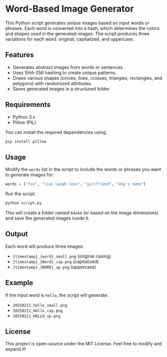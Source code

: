 # Word-Based Image Generator

This Python script generates unique images based on input words or phrases. Each word is converted into a hash, which determines the colors and shapes used in the generated images. The script produces three variations for each word: original, capitalized, and uppercase.

## Features
- Generates abstract images from words or sentences.
- Uses SHA-256 hashing to create unique patterns.
- Draws various shapes (circles, lines, crosses, triangles, rectangles, and polygons) with randomized attributes.
- Saves generated images in a structured folder.

## Requirements
- Python 3.x
- Pillow (PIL)

You can install the required dependencies using:
```sh
pip install pillow
```

## Usage
Modify the `words` list in the script to include the words or phrases you want to generate images for:
```python
words = ["foo", "live laugh love", "girlfriend", "dog's name"]
```
Run the script:
```sh
python script.py
```
This will create a folder named `64x64` (or based on the image dimensions) and save the generated images inside it.

## Output
Each word will produce three images:
- `{timestamp}_{word}_small.png` (original casing)
- `{timestamp}_{Word}_cap.png` (capitalized)
- `{timestamp}_{WORD}_up.png` (uppercase)

## Example
If the input word is `hello`, the script will generate:
- `20250211_hello_small.png`
- `20250211_Hello_cap.png`
- `20250211_HELLO_up.png`

## License
This project is open-source under the MIT License. Feel free to modify and expand it!

